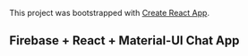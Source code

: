 This project was bootstrapped with [Create React App](https://github.com/facebook/create-react-app).

## Firebase + React + Material-UI Chat App
